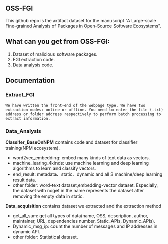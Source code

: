 ## OSS-FGI

This github repo is the artifact dataset for the manuscript "A Large-scale Fine-grained Analysis of Packages in Open-Source Software Ecosystems".

## What can you get from OSS-FGI:

1. Dataset of malicious software packages.
2. FGI extraction code.
3. Data analysis code.

## Documentation 

### Extract_FGI
    We have written the front-end of the webpage type. We have two extraction modes: online or offline. You need to enter the file (.txt) address or folder address respectively to perform batch processing to extract information.

### Data_Analysis

**Classifer_BaseOnNPM** contains code and dataset for classifier training(NPM ecosystem).
- word2vec_embedding: embed many kinds of text data as vectors.
- machine_learing_4kinds: use machine learning and deep learning algorithms to learn and classify vectors.
- end_result: metadata、static、dynamic and all 3 machine/deep learning result data.
- other folder: word-text dataset,embedding-vector dataset. Especially, the dataset with noget in the name represents the dataset after removing the empty data in static.

**Data_acquisition** contains dataset we extracted and the extraction method
- get_all_sum: get all types of data(name, OSS, description, author, maintainer, URL, dependencies number, Static_APIs, Dynamic_APIs).
- Dynamic_msg_ip: count the number of messages and IP addresses in dynamic API.
- other folder: Statistical dataset. 
